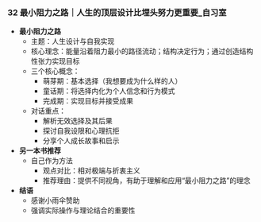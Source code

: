 ### 32 最小阻力之路｜人生的顶层设计比埋头努力更重要_自习室
- **最小阻力之路**
    - 主题：人生设计与自我实现
    - 核心理念：能量沿着阻力最小的路径流动；结构决定行为；通过创造结构性张力实现目标
    - 三个核心概念：
        - 萌芽期：基本选择（我想要成为什么样的人）
        - 童话期：将选择内化为个人信念和行为模式
        - 完成期：实现目标并接受成果
    - 对话重点：
        - 解析无效选择及其后果
        - 探讨自我设限和心理抗拒
        - 分享个人成长故事和启示
- **另一本书推荐**
    - 自己作为方法
        - 观点对比：相对极端与折衷主义
        - 推荐理由：提供不同视角，有助于理解和应用“最小阻力之路”的理念
- **结语**
    - 感谢小雨伞赞助
    - 强调实际操作与理论结合的重要性
